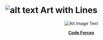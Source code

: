 # ![alt text](https://secure.gravatar.com/blavatar/4560c02ab420ca3cefc52ab44e8aefc1?s=32) Art with Lines

<center>
	
![Alt Image Text](Documentation/Graphics/Art1.png)

[**Code Forces**](CodeForces/)

</center>